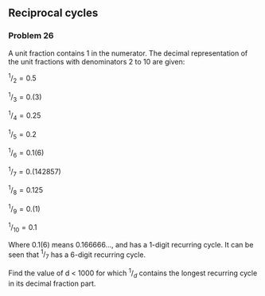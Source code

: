﻿## Reciprocal cycles
### Problem 26

A unit fraction contains 1 in the numerator. The decimal representation of the unit fractions with denominators 2 to 10 are given:

$^1/_2 = 0.5$

$^1/_3 = 0.(3)$

$^1/_4 = 0.25$

$^1/_5 = 0.2$

$^1/_6 = 0.1(6)$

$^1/_7 = 0.(142857)$

$^1/_8 = 0.125$

$^1/_9 = 0.(1)$

$^1/_10 = 0.1$

Where 0.1(6) means 0.166666..., and has a 1-digit recurring cycle. It can be seen that $^1/_7$ has a 6-digit recurring cycle.

Find the value of d < 1000 for which $^1/_d$ contains the longest recurring cycle in its decimal fraction part.